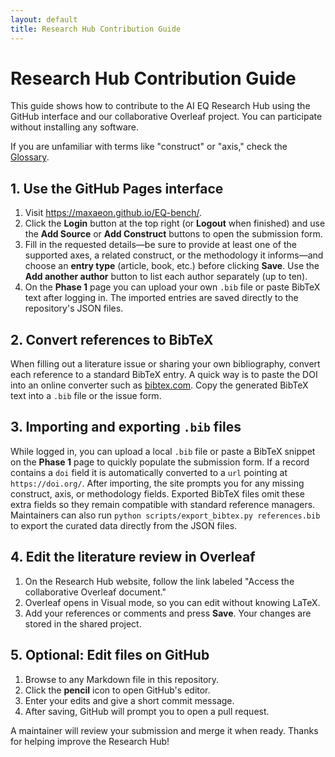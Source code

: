```yaml
---
layout: default
title: Research Hub Contribution Guide
---
```


# Research Hub Contribution Guide

This guide shows how to contribute to the AI EQ Research Hub using the GitHub interface and our collaborative Overleaf project. You can participate without installing any software.

If you are unfamiliar with terms like "construct" or "axis," check the [Glossary](glossary.md).

## 1. Use the GitHub Pages interface

1. Visit <https://maxaeon.github.io/EQ-bench/>.
2. Click the **Login** button at the top right (or **Logout** when finished) and use the **Add Source** or **Add Construct** buttons to open the submission form.
3. Fill in the requested details—be sure to provide at least one of the supported axes, a related construct, or the methodology it informs—and choose an **entry type** (article, book, etc.) before clicking **Save**. Use the **Add another author** button to list each author separately (up to ten).
4. On the **Phase&nbsp;1** page you can upload your own `.bib` file or paste BibTeX text after logging in. The imported entries are saved directly to the repository's JSON files.

## 2. Convert references to BibTeX

When filling out a literature issue or sharing your own bibliography, convert each reference to a standard BibTeX entry. A quick way is to paste the DOI into an online converter such as [bibtex.com](https://www.bibtex.com/c/doi-to-bibtex-converter/). Copy the generated BibTeX text into a `.bib` file or the issue form.

## 3. Importing and exporting `.bib` files

While logged in, you can upload a local `.bib` file or paste a BibTeX snippet on the **Phase&nbsp;1** page to quickly populate the submission form. If a record contains a `doi` field it is automatically converted to a `url` pointing at `https://doi.org/`. After importing, the site prompts you for any missing construct, axis, or methodology fields. Exported BibTeX files omit these extra fields so they remain compatible with standard reference managers. Maintainers can also run `python scripts/export_bibtex.py references.bib` to export the curated data directly from the JSON files.

## 4. Edit the literature review in Overleaf

1. On the Research Hub website, follow the link labeled "Access the collaborative Overleaf document."
2. Overleaf opens in Visual mode, so you can edit without knowing LaTeX.
3. Add your references or comments and press **Save**. Your changes are stored in the shared project.

## 5. Optional: Edit files on GitHub

1. Browse to any Markdown file in this repository.
2. Click the **pencil** icon to open GitHub's editor.
3. Enter your edits and give a short commit message.
4. After saving, GitHub will prompt you to open a pull request.

A maintainer will review your submission and merge it when ready. Thanks for helping improve the Research Hub!
